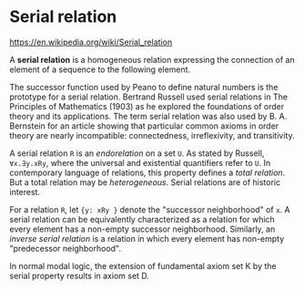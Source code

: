 # Serial relation

https://en.wikipedia.org/wiki/Serial_relation

A **serial relation** is a homogeneous relation expressing the connection of an element of a sequence to the following element.

The successor function used by Peano to define natural numbers is the prototype for a serial relation. Bertrand Russell used serial relations in The Principles of Mathematics (1903) as he explored the foundations of order theory and its applications. The term serial relation was also used by B. A. Bernstein for an article showing that particular common axioms in order theory are nearly incompatible: connectedness, irreflexivity, and transitivity.

A serial relation `R` is an *endorelation* on a set `U`. As stated by Russell, `∀x.∃y.xRy`, where the universal and existential quantifiers refer to `U`. In contemporary language of relations, this property defines a *total relation*. But a total relation may be *heterogeneous*. Serial relations are of historic interest.

For a relation `R`, let `{y: xRy }` denote the "successor neighborhood" of `x`. A serial relation can be equivalently characterized as a relation for which every element has a non-empty successor neighborhood. Similarly, an *inverse serial relation* is a relation in which every element has non-empty "predecessor neighborhood".

In normal modal logic, the extension of fundamental axiom set K by the serial property results in axiom set D.
